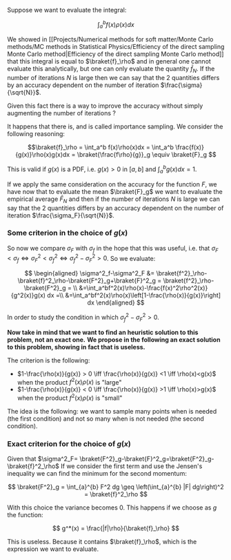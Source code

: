Suppose we want to evaluate the integral:

$$\int_a^b f(x)\rho(x)dx$$

We showed in [[Projects/Numerical methods for soft matter/Monte Carlo methods/MC methods in Statistical Physics/Efficiency of the direct sampling Monte Carlo method|Efficiency of the direct sampling Monte Carlo method]] that this integral is equal to $\braket{f}_\rho$ and in general one cannot evaluate this analytically, but one can only evaluate the quantity $\bar{f}_N$.
If the number of iterations $N$ is large then we can say that the 2 quantities differs by an accuracy dependent on the number of iteration $\frac{\sigma}{\sqrt{N}}$.

Given this fact there is a way to improve the accuracy without simply augmenting the number of iterations ? 

It happens that there is, and is called importance sampling.
We consider the following reasoning:

$$\braket{f}_\rho = \int_a^b f(x)\rho(x)dx = \int_a^b \frac{f(x)}{g(x)}\rho(x)g(x)dx = \braket{\frac{f\rho}{g}}_g  \equiv \braket{F}_g $$

This is valid if $g(x)$ is a PDF, i.e. $g(x)>0$ in $[a,b]$ and $\int_a^bg(x)dx=1$.

If we apply the same consideration on the accuracy for the function $F$, we have now that to evaluate the mean $\braket{F}_g$ we want to evaluate the empirical average $\bar{F}_N$ and then if the number of iterations $N$ is large we can say that the 2 quantities differs by an accuracy dependent on the number of iteration $\frac{\sigma_F}{\sqrt{N}}$.

### Some criterion in the choice of $g(x)$

So now we compare $\sigma_F$ with $\sigma_f$  in the hope that this was useful, i.e. that $\sigma_F < \sigma_f \iff \sigma^2_F < \sigma^2_f \iff \sigma^2_f-\sigma^2_F > 0$.
So we evaluate:

$$
\begin{aligned}
\sigma^2_f-\sigma^2_F &= \braket{f^2}_\rho-\braket{f}^2_\rho-\braket{F^2}_g+\braket{F}^2_g = \braket{f^2}_\rho-\braket{F^2}_g = \\ 
&=\int_a^bf^2(x)\rho(x)-\frac{f(x)^2\rho^2(x)}{g^2(x)}g(x) dx =\\
&=\int_a^bf^2(x)\rho(x)\left[1-\frac{\rho(x)}{g(x)}\right] dx 
\end{aligned}
$$

In order to study the condition in which $\sigma^2_f-\sigma^2_F > 0$.

**Now take in mind that we want to find an heuristic solution to this problem, not an exact one.**
**We propose in the following an exact solution to this problem, showing in fact that is useless.**

The criterion is the following:

- $1-\frac{\rho(x)}{g(x)} > 0 \iff \frac{\rho(x)}{g(x)} <1 \iff \rho(x)<g(x)$ when the product $f^2(x)\rho(x)$ is "large"
-  $1-\frac{\rho(x)}{g(x)} < 0 \iff \frac{\rho(x)}{g(x)} >1 \iff \rho(x)>g(x)$ when the product $f^2(x)\rho(x)$ is "small"

The idea is the following: we want to sample many points when is needed (the first condition) and not so many when is not needed (the second condition).

### Exact criterion for the choice of $g(x)$

Given that $\sigma^2_F= \braket{F^2}_g-\braket{F}^2_g=\braket{F^2}_g-\braket{f}^2_\rho$ If we consider the first term and use the Jensen's inequality we can find the minimum for the second momentum:

$$ \braket{F^2}_g = \int_{a}^{b} F^2 dg \geq \left(\int_{a}^{b} |F| dg\right)^2 = \braket{f}^2_\rho $$

With this choice the variance becomes 0.
This happens if we choose as $g$ the function:

$$ g^*(x) = \frac{|f|\rho}{\braket{f}_\rho} $$

This is useless. Because it contains $\braket{f}_\rho$, which is the expression we want to evaluate.
